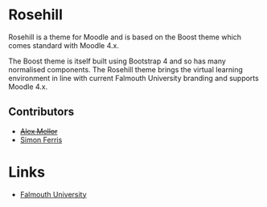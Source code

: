 # Rosehill

Rosehill is a theme for Moodle and is based on the Boost theme which comes standard with Moodle 4.x.

The Boost theme is itself built using Bootstrap 4 and so has many normalised components. The Rosehill theme brings the virtual learning environment in line with current Falmouth University branding and supports Moodle 4.x.

## Contributors
- ~~[Alex Mellor](https://github.com/arghlex)~~
- [Simon Ferris](https://github.com/novinyl)

# Links
- [Falmouth University](http://www.falmouth.ac.uk/)
